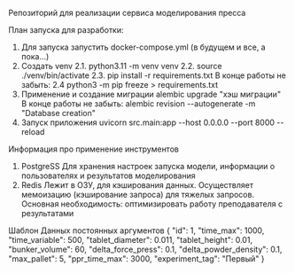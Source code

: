 Репозиторий для реализации сервиса моделирования пресса


План запуска для разработки:

1. Для запуска запустить docker-compose.yml (в будущем и все, а пока...)
2. Создать venv 
2.1. python3.11 -m venv venv
2.2. source ./venv/bin/activate
2.3. pip install -r requirements.txt
В конце работы не забыть:
2.4 python3 -m pip freeze > requirements.txt
2. Применение и создание миграции 
alembic upgrade "хэш миграции" 
В конце работы не забыть:
alembic revision --autogenerate -m "Database creation"
3. Запуск приложения
uvicorn src.main:app --host 0.0.0.0 --port 8000 --reload


Информация про применение инструментов
1. PostgreSS
Для хранения настроек запуска модели, информации о пользователях и результатов моделирования
2. Redis
Лежит в ОЗУ, для кэширования данных. 
Осуществляет мемоизацию (кэширование запроса) для тяжелых запросов.
Основная необходимость: оптимизировать работу преподавателя с результатами



Шаблон Данных постоянных аргументов
{
  "id": 1,
  "time_max": 1000,
  "time_variable": 500,
  "tablet_diameter": 0.011,
  "tablet_height": 0.01,
  "bunker_volume": 60,
  "delta_force_press": 0.1,
  "delta_powder_density": 0.1,
  "max_pallet": 5,
  "ppr_time_max": 3000,
  "experiment_tag": "Первый"
}
